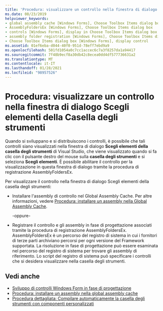 ```yaml
---
title: 'Procedura: visualizzare un controllo nella finestra di dialogo Scegli elementi della Casella degli strumenti'
ms.date: 08/23/2019
helpviewer_keywords:
- global assembly cache [Windows Forms], Choose Toolbox Items dialog box
- AssemblyFoldersEx [Windows Forms], Choose Toolbox Items dialog box
- controls [Windows Forms], display in Choose Toolbox Items dialog box
- assembly folder registration [Windows Forms], Choose Toolbox Items dialog box
- Choose Toolbox Items dialog box [Windows Forms], display control
ms.assetid: 01ef6eba-d044-40f0-951d-78eff7ebd9a9
ms.openlocfilehash: 501fd1054a0c7cc1accec6c7a3f8257da1a94417
ms.sourcegitcommit: 7f48b9ecf8a30db42c8ecea0dd4df577736631a2
ms.translationtype: MT
ms.contentlocale: it-IT
ms.lasthandoff: 01/28/2021
ms.locfileid: "98957526"
---
```

# <a name="how-to-display-a-control-in-the-choose-toolbox-items-dialog-box"></a>Procedura: visualizzare un controllo nella finestra di dialogo Scegli elementi della Casella degli strumenti

Quando si sviluppano e si distribuiscono i controlli, è possibile che tali controlli siano visualizzati nella finestra di dialogo **Scegli elementi della casella degli strumenti** di Visual Studio, che viene visualizzato quando si fa clic con il pulsante destro del mouse sulla **casella degli strumenti** e si seleziona **Scegli elementi**. È possibile abilitare il controllo per la visualizzazione in questa finestra di dialogo tramite la procedura di registrazione AssemblyFoldersEx.

Per visualizzare il controllo nella finestra di dialogo Scegli elementi della casella degli strumenti:

- Installare l'assembly di controllo nel Global Assembly Cache. Per altre informazioni, vedere [Procedura: installare un assembly nella Global Assembly Cache](/dotnet/framework/app-domains/install-assembly-into-gac).

  -oppure-

- Registrare il controllo e gli assembly in fase di progettazione associati tramite la procedura di registrazione AssemblyFoldersEx. AssemblyFoldersEx è un percorso del registro di sistema in cui i fornitori di terze parti archiviano percorsi per ogni versione del Framework supportata. La risoluzione in fase di progettazione può essere esaminata nel percorso del registro di sistema per trovare gli assembly di riferimento. Lo script del registro di sistema può specificare i controlli che si desidera visualizzare nella casella degli strumenti.

## <a name="see-also"></a>Vedi anche

- [Sviluppo di controlli Windows Form in fase di progettazione](developing-windows-forms-controls-at-design-time.md)
- [Procedura: installare un assembly nella global assembly cache](/dotnet/framework/app-domains/install-assembly-into-gac)
- [Procedura dettagliata: Compilare automaticamente la casella degli strumenti con componenti personalizzati](walkthrough-automatically-populating-the-toolbox-with-custom-components.md)
